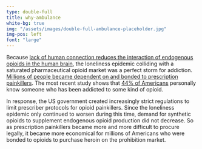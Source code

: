 ```yaml
---
type: double-full
title: why-ambulance
white-bg: true
img: "/assets/images/double-full-ambulance-placeholder.jpg"
img-pos: left
font: "large"
---
```


Because <span class="emphasized-header">[lack of human connection reduces the interaction of endogenous opioids in the human brain](/science-of-connection/)</span>, the loneliness epidemic colliding with a saturated pharmaceutical opioid market was a perfect storm for addiction. <span class="emphasized-header">[Millions of people became dependent on and bonded to prescription painkillers](https://www.youtube.com/watch?v=5pdPrQFjo2o)</span>. The most recent study shows that <span class="emphasized-header">[44% of Americans](https://www.ncadd.org/blogs/in-the-news/44-of-americans-know-someone-who-has-been-addicted-to-prescription-painkillers)</span> personally know someone who has been addicted to some kind of opioid.

In response, the US government created increasingly strict regulations to limit prescriber protocols for opioid painkillers. Since the loneliness epidemic only continued to worsen during this time, demand for synthetic opioids to supplement endogenous opioid production did not decrease. So as prescription painkillers became more and more difficult to procure legally, it became more economical for millions of Americans who were bonded to opioids to purchase heroin on the prohibition market.
